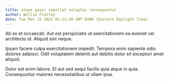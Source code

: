 ```yaml
---
title: atque quasi repellat voluptas consequuntur
author: Willie Flatley
date: Tue Mar 15 2022 02:22:20 GMT-0400 (Eastern Daylight Time)
---
```

Ab ex et occaecati. Aut est perspiciatis ut exercitationem ea eveniet vel architecto id. Aliquid sint neque.

 Ipsam facere culpa exercitationem impedit. Tempora enim sapiente odio dolores adipisci. Odit voluptatem deleniti aut debitis dolor sit excepturi amet aliquid.

 Dolor est enim labore. Et aut sed sequi facilis quia atque in quia. Consequuntur maiores necessitatibus ut ullam ipsa.
